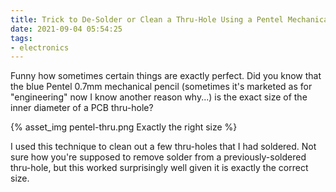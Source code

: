 ```yaml
---
title: Trick to De-Solder or Clean a Thru-Hole Using a Pentel Mechanical Pencil
date: 2021-09-04 05:54:25
tags:
- electronics
---
```


Funny how sometimes certain things are exactly perfect. Did you know that the blue Pentel 0.7mm mechanical pencil (sometimes it's marketed as for "engineering" now I know another reason why...) is the exact size of the inner diameter of a PCB thru-hole?

{% asset_img pentel-thru.png Exactly the right size %}

I used this technique to clean out a few thru-holes that I had soldered. Not sure how you're supposed to remove solder from a previously-soldered thru-hole, but this worked surprisingly well given it is exactly the correct size.
